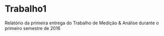 # Trabalho1
Relatório da primeira entrega do Trabalho de Medição &amp; Análise durante o primeiro semestre de 2016
